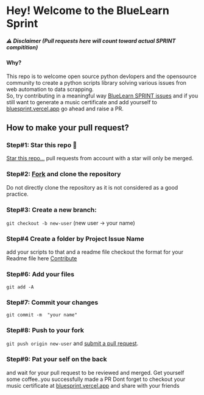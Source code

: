 # Hey! Welcome to the BlueLearn Sprint

##### ⚠️ Disclaimer (Pull requests here will count toward actual SPRINT compitition)

#### Why?
 This repo is to welcome open source python devlopers and the opensource community to create a python scripts library solving various issues fron web automation to data scrapping.
<br>
So, try contributing in a meaningful way [BlueLearn SPRINT issues](https://github.com/Clinify-Open-Sauce/SPRINT-python) and if you still want to generate a music certificate and  add yourself to [bluesprint.vercel.app](https://github.com/Clinify-Open-Sauce/SPRINT) go ahead and raise a PR.

## How to make your pull request?

### Step#1: Star this repo 🌟
[Star this repo...](https://github.com/Clinify-Open-Sauce/SPRINT-python/star)
pull requests from account with a star will only be merged.

### Step#2: [Fork](https://github.com/Clinify-Open-Sauce/SPRINT/star/fork) and clone the repository
Do not directly clone the repository as it is not considered as a good practice.

### Step#3: Create a new branch: 
`git checkout -b new-user` (new user -> your name)

### Step#4 Create a folder by Project Issue Name
add your scripts to that and a readme file checkout the format for your Readme file here [Contribute](https://github.com/Clinify-Open-Sauce/SPRINT-python/blob/main/CONTRIBUTE.md)

### Step#6: Add your files 
`git add -A`
### Step#7: Commit your changes 
`git commit -m  "your name"`

### Step#8: Push to your fork 
`git push origin new-user` and [submit a pull request](https://github.com/Clinify-Open-Sauce/SPRINT-python/compare).

### Step#9: Pat your self on the back
 and wait for your pull request to be reviewed and merged. Get yourself some coffee..you successfully made a PR
 Dont forget to checkout your music certificate at [bluesprint.vercel.app](https://bluesprint.vercel.app/) and share with your friends 
